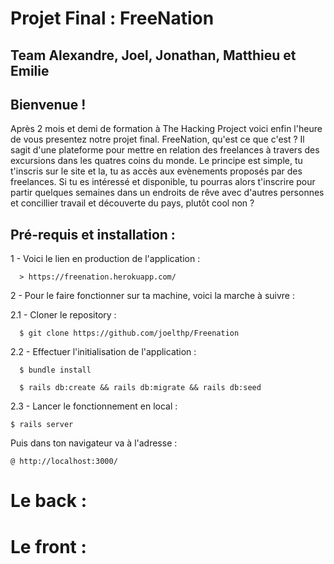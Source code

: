# Projet Final : FreeNation 

## Team Alexandre, Joel, Jonathan, Matthieu et Emilie

## Bienvenue !

Après 2 mois et demi de formation à The Hacking Project voici enfin l'heure de vous presentez notre projet final. FreeNation, qu'est ce que c'est ? Il sagit d'une plateforme pour mettre en relation des freelances à travers des excursions dans les quatres coins du monde. Le principe est simple, tu t'inscris sur le site et la, tu as accès aux evènements proposés par des freelances. Si tu es intéressé et disponible, tu pourras alors t'inscrire pour partir quelques semaines dans un endroits de rêve avec d'autres personnes et concillier travail et découverte du pays, plutôt cool non ? 

## Pré-requis et installation :

1 - Voici le lien en production de l'application :
```
  > https://freenation.herokuapp.com/
```

2 - Pour le faire fonctionner sur ta machine, voici la marche à suivre :

  2.1 - Cloner le repository :
```
  $ git clone https://github.com/joelthp/Freenation
```

  2.2 - Effectuer l'initialisation de l'application :
```
  $ bundle install

  $ rails db:create && rails db:migrate && rails db:seed
```


  2.3 - Lancer le fonctionnement en local :
  ```
  $ rails server
  
```
Puis dans ton navigateur va à l'adresse :
```
@ http://localhost:3000/

```

# Le back :



# Le front : 



